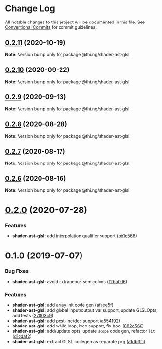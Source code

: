 # Change Log

All notable changes to this project will be documented in this file.
See [Conventional Commits](https://conventionalcommits.org) for commit guidelines.

## [0.2.11](https://github.com/thi-ng/umbrella/compare/@thi.ng/shader-ast-glsl@0.2.10...@thi.ng/shader-ast-glsl@0.2.11) (2020-10-19)

**Note:** Version bump only for package @thi.ng/shader-ast-glsl





## [0.2.10](https://github.com/thi-ng/umbrella/compare/@thi.ng/shader-ast-glsl@0.2.9...@thi.ng/shader-ast-glsl@0.2.10) (2020-09-22)

**Note:** Version bump only for package @thi.ng/shader-ast-glsl





## [0.2.9](https://github.com/thi-ng/umbrella/compare/@thi.ng/shader-ast-glsl@0.2.8...@thi.ng/shader-ast-glsl@0.2.9) (2020-09-13)

**Note:** Version bump only for package @thi.ng/shader-ast-glsl





## [0.2.8](https://github.com/thi-ng/umbrella/compare/@thi.ng/shader-ast-glsl@0.2.7...@thi.ng/shader-ast-glsl@0.2.8) (2020-08-28)

**Note:** Version bump only for package @thi.ng/shader-ast-glsl





## [0.2.7](https://github.com/thi-ng/umbrella/compare/@thi.ng/shader-ast-glsl@0.2.6...@thi.ng/shader-ast-glsl@0.2.7) (2020-08-17)

**Note:** Version bump only for package @thi.ng/shader-ast-glsl





## [0.2.6](https://github.com/thi-ng/umbrella/compare/@thi.ng/shader-ast-glsl@0.2.5...@thi.ng/shader-ast-glsl@0.2.6) (2020-08-16)

**Note:** Version bump only for package @thi.ng/shader-ast-glsl





# [0.2.0](https://github.com/thi-ng/umbrella/compare/@thi.ng/shader-ast-glsl@0.1.39...@thi.ng/shader-ast-glsl@0.2.0) (2020-07-28)


### Features

* **shader-ast-glsl:** add interpolation qualifier support ([bb1c566](https://github.com/thi-ng/umbrella/commit/bb1c56621701bd66cc56062cd258a63c64c029d2))





# 0.1.0 (2019-07-07)

### Bug Fixes

* **shader-ast-glsl:** avoid extraneous semicolons ([f2ba0d6](https://github.com/thi-ng/umbrella/commit/f2ba0d6))

### Features

* **shader-ast-glsl:** add array init code gen ([afaee5f](https://github.com/thi-ng/umbrella/commit/afaee5f))
* **shader-ast-glsl:** add global input/output var support, update GLSLOpts, add tests ([27003c9](https://github.com/thi-ng/umbrella/commit/27003c9))
* **shader-ast-glsl:** add post-inc/dec support ([a554192](https://github.com/thi-ng/umbrella/commit/a554192))
* **shader-ast-glsl:** add while loop, ivec support, fix bool ([882c560](https://github.com/thi-ng/umbrella/commit/882c560))
* **shader-ast-glsl:** add/update opts, update `scope` code gen, refactor `lit` ([d1ddaf2](https://github.com/thi-ng/umbrella/commit/d1ddaf2))
* **shader-ast-glsl:** extract GLSL codegen as separate pkg ([a1db3fc](https://github.com/thi-ng/umbrella/commit/a1db3fc))
